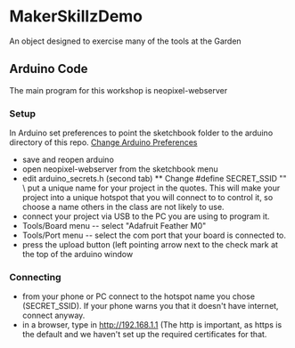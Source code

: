 # MakerSkillzDemo
An object designed to exercise many of the tools at the Garden

## Arduino Code
The main program for this workshop is neopixel-webserver
### Setup
In Arduino set preferences to point the sketchbook folder to the arduino directory of this repo.
[Change Arduino Preferences](./assets/Arduino-prefs.png)

 * save and reopen arduino
 * open neopixel-webserver from the sketchbook menu
 * edit arduino_secrets.h (second tab)
  ** Change #define SECRET_SSID "" \\ put a unique name for your project in the quotes. This will make your project into a unique hotspot that you will connect to to control it, so choose a name others in the class are not likely to use.
 * connect your project via USB to the PC you are using to program it.
 * Tools/Board menu -- select "Adafruit Feather M0"
 * Tools/Port menu -- select the com port that your board is connected to. 
 * press the upload button (left pointing arrow next to the check mark at the top of the arduino window
 
### Connecting
 * from your phone or PC connect to the hotspot name you chose (SECRET_SSID). If your phone warns you that it doesn't have internet, connect anyway.
 * in a browser, type in http://192.168.1.1 (The http is important, as https is the default and we haven't set up the required certificates for that.

